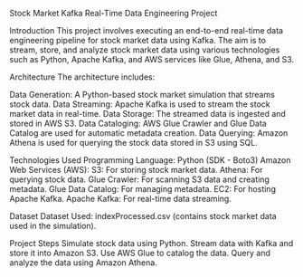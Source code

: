 Stock Market Kafka Real-Time Data Engineering Project

Introduction
This project involves executing an end-to-end real-time data engineering pipeline for stock market data using Kafka. The aim is to stream, store, and analyze stock market data using various technologies such as Python, Apache Kafka, and AWS services like Glue, Athena, and S3.

Architecture
The architecture includes:

Data Generation: A Python-based stock market simulation that streams stock data.
Data Streaming: Apache Kafka is used to stream the stock market data in real-time.
Data Storage: The streamed data is ingested and stored in AWS S3.
Data Cataloging: AWS Glue Crawler and Glue Data Catalog are used for automatic metadata creation.
Data Querying: Amazon Athena is used for querying the stock data stored in S3 using SQL.

Technologies Used
Programming Language: Python (SDK - Boto3)
Amazon Web Services (AWS):
S3: For storing stock market data.
Athena: For querying stock data.
Glue Crawler: For scanning S3 data and creating metadata.
Glue Data Catalog: For managing metadata.
EC2: For hosting Apache Kafka.
Apache Kafka: For real-time data streaming.

Dataset
Dataset Used: indexProcessed.csv (contains stock market data used in the simulation).

Project Steps
Simulate stock data using Python.
Stream data with Kafka and store it into Amazon S3.
Use AWS Glue to catalog the data.
Query and analyze the data using Amazon Athena.
